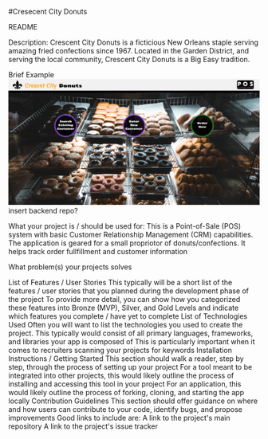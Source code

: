 #Cresecent City Donuts

README

Description:
Crescent City Donuts is a ficticious New Orleans staple serving amazing fried confections since 1967. Located in the Garden District, and serving the local community, Crescent City Donuts is a Big Easy tradition.

Brief Example
![alt text](https://github.com/wheresronald0/Crescent_City_Donuts/blob/master/index_view.png "Screenshot for Application")
insert backend repo?

What your project is / should be used for:
This is a Point-of-Sale (POS) system with basic Customer Relationship Management (CRM) capabilities. The application is geared for a small propriotor of donuts/confections. It helps track order fullfillment and customer information

What problem(s) your projects solves

List of Features / User Stories
This typically will be a short list of the features / user stories that you planned during the development phase of the project
To provide more detail, you can show how you categorized these features into Bronze (MVP), Silver, and Gold Levels and indicate which features you complete / have yet to complete
List of Technologies Used
Often you will want to list the technologies you used to create the project.
This typically would consist of all primary languages, frameworks, and libraries your app is composed of
This is particularly important when it comes to recruiters scanning your projects for keywords
Installation Instructions / Getting Started
This section should walk a reader, step by step, through the process of setting up your project
For a tool meant to be integrated into other projects, this would likely outline the process of installing and accessing this tool in your project
For an application, this would likely outline the process of forking, cloning, and starting the app locally
Contribution Guidelines
This section should offer guidance on where and how users can contribute to your code, identify bugs, and propose improvements
Good links to include are:
A link to the project's main repository
A link to the project's issue tracker
